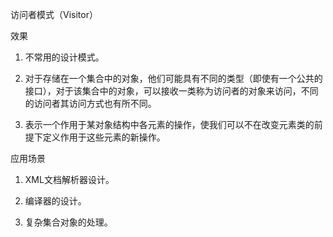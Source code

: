 访问者模式（Visitor）

效果
1. 不常用的设计模式。

2. 对于存储在一个集合中的对象，他们可能具有不同的类型（即使有一个公共的接口），对于该集合中的对象，可以接收一类称为访问者的对象来访问，不同的访问者其访问方式也有所不同。

3. 表示一个作用于某对象结构中各元素的操作，使我们可以不在改变元素类的前提下定义作用于这些元素的新操作。


应用场景
1. XML文档解析器设计。

2. 编译器的设计。

3. 复杂集合对象的处理。